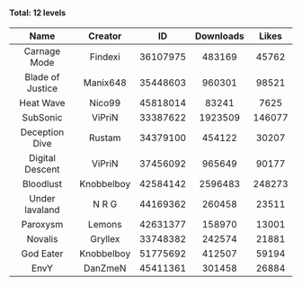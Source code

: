 #### Total: 12 levels

| Name | Creator | ID | Downloads | Likes |
|:---:|:---:|:---:|:---:|:---:|
| Carnage Mode | Findexi | 36107975 | 483169 | 45762
| Blade of Justice | Manix648 | 35448603 | 960301 | 98521
| Heat Wave | Nico99 | 45818014 | 83241 | 7625
| SubSonic | ViPriN | 33387622 | 1923509 | 146077
| Deception Dive | Rustam | 34379100 | 454122 | 30207
| Digital Descent | ViPriN | 37456092 | 965649 | 90177
| Bloodlust | Knobbelboy | 42584142 | 2596483 | 248273
| Under lavaland | N R G | 44169362 | 260458 | 23511
| Paroxysm | Lemons | 42631377 | 158970 | 13001
| Novalis | Gryllex | 33748382 | 242574 | 21881
| God Eater | Knobbelboy | 51775692 | 412507 | 59194
| EnvY | DanZmeN | 45411361 | 301458 | 26884
